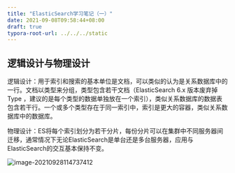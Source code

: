 ```yaml
---
title: "ElasticSearch学习笔记（一）"
date: 2021-09-08T09:58:44+08:00
draft: true
typora-root-url: ../../../static
---
```


## 逻辑设计与物理设计

逻辑设计：用于索引和搜索的基本单位是文档，可以类似的认为是关系数据库中的一行。文档以类型来分组，类型包含若干文档（ElasticSearch 6.x 版本废弃掉 Type ，建议的是每个类型的数据单独放在一个索引），类似关系数据库的数据表包含若干行。一个或多个类型存在于同一索引中，索引是更大的容器，类似关系数据库中的数据库。

物理设计：ES将每个索引划分为若干分片，每份分片可以在集群中不同服务器间迁移，通常情况下无论ElasticSearch是单台还是多台服务器，应用与ElasticSearch的交互基本保持不变。

![image-20210928114737412](/img/es-intro/logic-physic-view.png)

